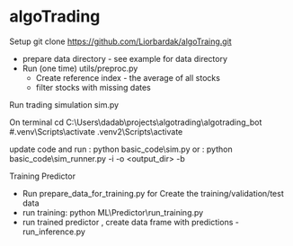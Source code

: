 # algoTrading

Setup 
git clone https://github.com/Liorbardak/algoTraing.git
- prepare data directory - see example for data directory 
- Run (one time)  utils/preproc.py
  - Create reference index - the average of all stocks
  - filter stocks with missing dates  

Run trading simulation
sim.py 

On terminal 
cd C:\Users\dadab\projects\algotrading\algotrading_bot
#.venv\Scripts\activate
.venv2\Scripts\activate

update code and run :
python  basic_code\sim.py
or : 
python  basic_code\sim_runner.py -i <inputdir> -o <output_dir> -b <bot list>

Training
Predictor 
- Run prepare_data_for_training.py for Create the training/validation/test data
- run training:  python  ML\Predictor\run_training.py
- run trained predictor , create data frame with predictions - run_inference.py
      